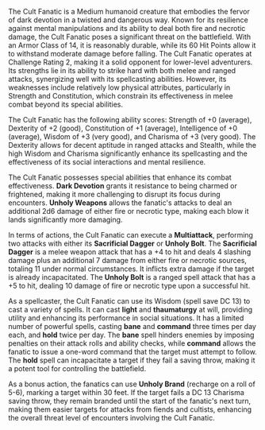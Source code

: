 The Cult Fanatic is a Medium humanoid creature that embodies the fervor of dark devotion in a twisted and dangerous way. Known for its resilience against mental manipulations and its ability to deal both fire and necrotic damage, the Cult Fanatic poses a significant threat on the battlefield. With an Armor Class of 14, it is reasonably durable, while its 60 Hit Points allow it to withstand moderate damage before falling. The Cult Fanatic operates at Challenge Rating 2, making it a solid opponent for lower-level adventurers. Its strengths lie in its ability to strike hard with both melee and ranged attacks, synergizing well with its spellcasting abilities. However, its weaknesses include relatively low physical attributes, particularly in Strength and Constitution, which constrain its effectiveness in melee combat beyond its special abilities.

The Cult Fanatic has the following ability scores: Strength of +0 (average), Dexterity of +2 (good), Constitution of +1 (average), Intelligence of +0 (average), Wisdom of +3 (very good), and Charisma of +3 (very good). The Dexterity allows for decent aptitude in ranged attacks and Stealth, while the high Wisdom and Charisma significantly enhance its spellcasting and the effectiveness of its social interactions and mental resilience.

The Cult Fanatic possesses special abilities that enhance its combat effectiveness. **Dark Devotion** grants it resistance to being charmed or frightened, making it more challenging to disrupt its focus during encounters. **Unholy Weapons** allows the fanatic's attacks to deal an additional 2d6 damage of either fire or necrotic type, making each blow it lands significantly more damaging.

In terms of actions, the Cult Fanatic can execute a **Multiattack**, performing two attacks with either its **Sacrificial Dagger** or **Unholy Bolt**. The **Sacrificial Dagger** is a melee weapon attack that has a +4 to hit and deals 4 slashing damage plus an additional 7 damage from either fire or necrotic sources, totaling 11 under normal circumstances. It inflicts extra damage if the target is already incapacitated. The **Unholy Bolt** is a ranged spell attack that has a +5 to hit, dealing 10 damage of fire or necrotic type upon a successful hit.

As a spellcaster, the Cult Fanatic can use its Wisdom (spell save DC 13) to cast a variety of spells. It can cast **light** and **thaumaturgy** at will, providing utility and enhancing its performance in social situations. It has a limited number of powerful spells, casting **bane** and **command** three times per day each, and **hold** twice per day. The **bane** spell hinders enemies by imposing penalties on their attack rolls and ability checks, while **command** allows the fanatic to issue a one-word command that the target must attempt to follow. The **hold** spell can incapacitate a target if they fail a saving throw, making it a potent tool for controlling the battlefield.

As a bonus action, the fanatics can use **Unholy Brand** (recharge on a roll of 5-6), marking a target within 30 feet. If the target fails a DC 13 Charisma saving throw, they remain branded until the start of the fanatic's next turn, making them easier targets for attacks from fiends and cultists, enhancing the overall threat level of encounters involving the Cult Fanatic.